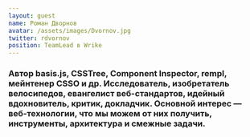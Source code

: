 ```yaml
---
layout: guest
name: Роман Дворнов
avatar: /assets/images/Dvornov.jpg
twitter: rdvornov
position: TeamLead в Wrike
---
```

### Автор basis.js, CSSTree, Component Inspector, rempl, мейнтенер CSSO и др. Исследователь, изобретатель велосипедов, евангелист веб-стандартов, идейный вдохновитель, критик, докладчик. Основной интерес — веб-технологии, что мы можем от них получить, инструменты, архитектура и смежные задачи.
